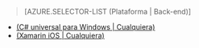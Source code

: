 > [AZURE.SELECTOR-LIST (Plataforma | Back-end)]
- [(C# universal para Windows | Cualquiera)](../articles/app-service-mobile-windows-store-dotnet-get-started-offline-data-preview.md)
- [(Xamarin iOS | Cualquiera)](../articles/app-service-mobile-xamarin-ios-get-started-offline-data-preview.md)


<!--HONumber=52--> 
